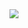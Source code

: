 <a href="https://github.com/Gurupreet">
  <img align="center" src="https://github-readme-stats.vercel.app/api/top-langs/?username=RicardoLangaro&theme=light&hide_langs_below=1" />
</a>
